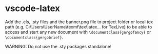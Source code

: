 # vscode-latex

Add the .cls, .sty files and the banner.png file to project folder or local tex
path (e.g. C:\Users\UserName\texmf\tex\latex\... for TexLive) to be able to
access and start any new document with `\documentclass{gergofancy}` or
`\documentclass{gergobrief}`.

WARNING: Do not use the .sty packages standalone!

